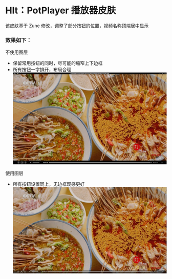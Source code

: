 # Hlt：PotPlayer 播放器皮肤  
该皮肤基于 Zune 修改，调整了部分按钮的位置，视频名称顶端居中显示
### 效果如下：  
不使用图层  
- 保留常用按钮的同时，尽可能的缩窄上下边框
- 所有按钮一字排开，布局合理  
![](https://github.com/leaicc/Image/blob/main/Hlt/SP20220822215916.jpg)
    
使用图层  
- 所有按钮设置同上，无边框观感更好
![](https://github.com/leaicc/Image/blob/main/Hlt/SP20220822215731.jpg)
